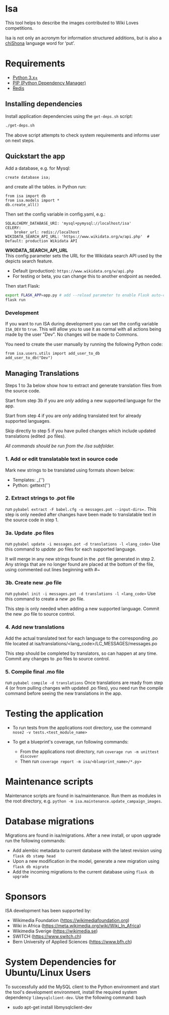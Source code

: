 ﻿# Isa

This tool helps to describe the images contributed to Wiki Loves competitions.

Isa is not only an acronym for information structured additions, but is also a [chiShona](https://sn.wikipedia.org/wiki/ChiShona) language word for ‘put’.

# Requirements

- [Python 3.x+](https://www.python.org/downloads/)
- [PIP (Python Dependency Manager)](https://pip.pypa.io/en/stable/installing/)
- [Redis](https://redis.io/)

## Installing dependencies

Install application dependencies using the `get-deps.sh` script:

```bash
./get-deps.sh
```

The above script attempts to check system requirements and informs user on next steps.

## Quickstart the app

Add a database, e.g. for Mysql:

```
create database isa;
```

and create all the tables. in Python run:

```
from isa import db
from isa.models import *
db.create_all()
```

Then set the config variable in config.yaml, e.g.:

```
SQLALCHEMY_DATABASE_URI: 'mysql+pymysql://localhost/isa'
CELERY:
    broker_url: redis://localhost
WIKIDATA_SEARCH_API_URL: 'https://www.wikidata.org/w/api.php'  # Default: production Wikidata API
```

**WIKIDATA_SEARCH_API_URL**  
This config parameter sets the URL for the Wikidata search API used by the depicts search feature.

- Default (production): `https://www.wikidata.org/w/api.php`
- For testing or beta, you can change this to another endpoint as needed.

Then start Flask:

```bash
export FLASK_APP=app.py # add --reload parameter to enable Flask auto-compilation feature
flask run
```

### Development

If you want to run ISA during development you can set the config variable `ISA_DEV` to `true`. This will allow you to use it as normal with all actions being made by the user "Dev". No changes will be made to Commons.

You need to create the user manually by running the following Python code:

```
from isa.users.utils import add_user_to_db
add_user_to_db("Dev")
```

## Managing Translations

Steps 1 to 3a below show how to extract and generate translation files from the
source code.

Start from step 3b if you are _only_ adding a new supported language for the app.

Start from step 4 if you are _only_ adding translated text for already supported
languages.

Skip directly to step 5 if you have pulled changes which include updated
translations (edited .po files).

_All commands should be run from the /isa subfolder._

### 1. Add or edit translatable text in source code

Mark new strings to be translated using formats shown below:

- Templates: \_('<string>')
- Python: gettext('<string>')

### 2. Extract strings to .pot file

run `pybabel extract -F babel.cfg -o messages.pot --input-dirs=.`
This step is only needed after changes have been made to translatable text
in the source code in step 1.

### 3a. Update .po files

run `pybabel update -i messages.pot -d translations -l <lang_code>`
Use this command to _update_ .po files for each supported language.

It will merge in any new strings found in the .pot file generated in step 2.
Any strings that are no longer found are placed at the bottom of the file, using
commented out lines beginning with #~

### 3b. Create new .po file

run `pybabel init -i messages.pot -d translations -l <lang_code>`
Use this command to create a _new_ .po file.

This step is only needed when adding a new supported language.
Commit the new .po file to source control.

### 4. Add new translations

Add the actual translated text for each language to the corresponding .po file
located at isa/translations/<lang_code>/LC_MESSAGES/messages.po

This step should be completed by translators, so can happen at any time.
Commit any changes to .po files to source control.

### 5. Compile final .mo file

run `pybabel compile -d translations`
Once translations are ready from step 4 (or from pulling changes with
updated .po files), you need run the compile command before seeing the new
translations in the app.

# Testing the application

- To run tests from the applications root directory, use the command `nose2 -v tests.<test_module_name>`

- To get a blueprint's coverage, run following commands:

  - From the applications root directory, run `coverage run -m unittest discover`
  - Then run `coverage report -m isa/<blueprint_name>/*.py>`

# Maintenance scripts

Maintenance scripts are found in isa/maintenance. Run them as modules in the root directory, e.g. `python -m isa.maintenance.update_campaign_images`.

# Database migrations

Migrations are found in isa/migrations. After a new install, or upon upgrade run the following commands:

- Add alembic metadata to current database with the latest revision using `flask db stamp head`
- Upon a new modification in the model, generate a new migration using `flask db migrate`
- Add the incoming migrations to the current database using `flask db upgrade`

# Sponsors

ISA development has been supported by:

- Wikimedia Foundation (https://wikimediafoundation.org)
- Wiki in Africa (https://meta.wikimedia.org/wiki/Wiki_In_Africa)
- Wikimedia Sverige (https://wikimedia.se)
- SWITCH (https://www.switch.ch)
- Bern University of Applied Sciences (https://www.bfh.ch)

# System Dependencies for Ubuntu/Linux Users

To successfully add the MySQL client to the Python environment and start the tool's development environment, install the required system dependency `libmysqlclient-dev`.
Use the following command:
bash

- sudo apt-get install libmysqlclient-dev
